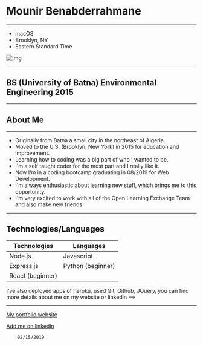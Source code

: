 # Mounir Benabderrahmane

---
* macOS 
* Brooklyn, NY
* Eastern Standard Time 

![img](https://upload.wikimedia.org/wikipedia/commons/thumb/b/bd/Bed-Stuy_in_the_Snow.jpg/640px-Bed-Stuy_in_the_Snow.jpg)

---

## BS (University of Batna) Environmental Engineering 2015

---

## About Me

---
- Originally from Batna a small city in the northeast of Algeria.
- Moved to the U.S. (Brooklyn, New York) in 2015 for education and improvement.
- Learning how to coding was a big part of who I wanted to be. 
- I'm a self taught coder for the most part and I really like it. 
- Now I'm in a coding bootcamp graduating in 08/2019 for Web Development.
- I'm always enthusiastic about learning new stuff, which brings me to this opportunity. 
- I'm very excited to work with all of the Open Learning Exchange Team and also make new friends.
    
---
## Technologies/Languages 


| Technologies    | Languages        | 
|-----------------|------------------|
| Node.js         | Javascript       |
| Express.js      | Python (beginner)|
| React (beginner)| 

I've also deployed apps of heroku, used Git, Github, JQuery, you can find more details about me on my website or linkedin ==>

---

[My portfolio website](https://www.mounirb.com/)
    
[Add me on linkedin](https://www.linkedin.com/in/mounir-benabderrahmane-16837814a/)
 


    
    
        02/15/2019
    
    
    

